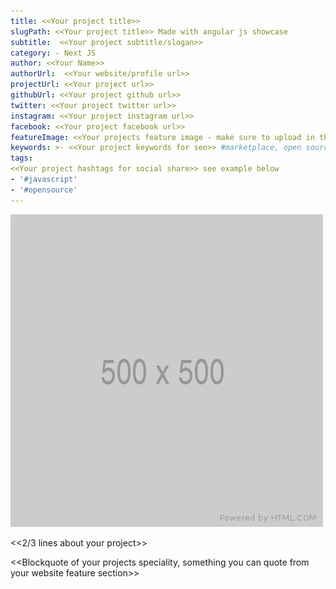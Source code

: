 ```yaml
---
title: <<Your project title>>
slugPath: <<Your project title>> Made with angular js showcase
subtitle:  <<Your project subtitle/slogan>>
category: - Next JS
author: <<Your Name>>
authorUrl:  <<Your website/profile url>>
projectUrl: <<Your project url>>
githubUrl: <<Your project github url>>
twitter: <<Your project twitter url>>
instagram: <<Your project instagram url>>
facebook: <<Your project facebook url>>
featureImage: <<Your projects feature image - make sure to upload in the uploads folder>> #/uploads/pagekit-made-with-vue-js.png
keywords: >- <<Your project keywords for seo>> #marketplace, open source
tags:
<<Your project hashtags for social share>> see example below
- '#javascript'
- '#opensource'
---
```


[![Feature Image](/uploads/your-project-image.png)](https://madewithjavascript.club/ "Your Project | Made with Vue JS")

<<2/3 lines about your project>>

<<Blockquote of your projects speciality, something you can quote from your website feature section>>
